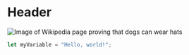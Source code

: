 # Header
![Image of Wikipedia page proving that dogs can wear hats](https://i.kym-cdn.com/photos/images/newsfeed/002/644/445/124.png)
```javascript
let myVariable = "Hello, world!";
```
